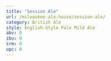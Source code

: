 ```yaml
---
title: "Session Ale"
url: /milwaukee-ale-house/session-ale/
category: British Ale
style: English-Style Pale Mild Ale
abv: 0
ibu: 0
srm: 0
upc: 0
---
```


